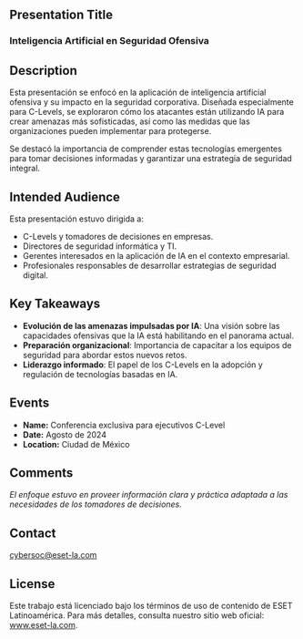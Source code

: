 ## Presentation Title
### Inteligencia Artificial en Seguridad Ofensiva 

## Description
Esta presentación se enfocó en la aplicación de inteligencia artificial ofensiva y su impacto en la seguridad corporativa. Diseñada especialmente para C-Levels, se exploraron cómo los atacantes están utilizando IA para crear amenazas más sofisticadas, así como las medidas que las organizaciones pueden implementar para protegerse. 

Se destacó la importancia de comprender estas tecnologías emergentes para tomar decisiones informadas y garantizar una estrategia de seguridad integral.
 
## Intended Audience
Esta presentación estuvo dirigida a:

- C-Levels y tomadores de decisiones en empresas.
- Directores de seguridad informática y TI.
- Gerentes interesados en la aplicación de IA en el contexto empresarial.
- Profesionales responsables de desarrollar estrategias de seguridad digital.

## Key Takeaways
- **Evolución de las amenazas impulsadas por IA**: Una visión sobre las capacidades ofensivas que la IA está habilitando en el panorama actual.
- **Preparación organizacional**: Importancia de capacitar a los equipos de seguridad para abordar estos nuevos retos.
- **Liderazgo informado**: El papel de los C-Levels en la adopción y regulación de tecnologías basadas en IA.

## Events
- **Name:** Conferencia exclusiva para ejecutivos C-Level
- **Date:** Agosto de 2024
- **Location:** Ciudad de México

## Comments
_El enfoque estuvo en proveer información clara y práctica adaptada a las necesidades de los tomadores de decisiones._
 
## Contact
cybersoc@eset-la.com

## License
Este trabajo está licenciado bajo los términos de uso de contenido de ESET Latinoamérica. Para más detalles, consulta nuestro sitio web oficial: www.eset-la.com.
